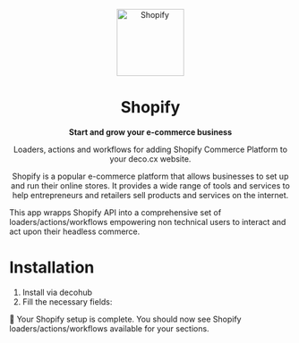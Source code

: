 <p align="center">
  <a href="https://www.shopify.com/">
    <img alt="Shopify" src="https://github.com/deco-cx/apps/assets/1753396/86e171d5-984d-4380-90fa-9fa8aca2ffb5" width="120" />
  </a>
</p>
<h1 align="center">
  Shopify
</h1>

<p align="center">
  <strong>
    Start and grow your e-commerce business
  </strong>
</p>
<p align="center">
  Loaders, actions and workflows for adding Shopify Commerce Platform to your deco.cx website.
</p>

<p align="center">
Shopify is a popular e-commerce platform that allows businesses to set up and run their online stores. It provides a wide range of tools and services to help entrepreneurs and retailers sell products and services on the internet.

This app wrapps Shopify API into a comprehensive set of
loaders/actions/workflows empowering non technical users to interact and act
upon their headless commerce.

</p>

# Installation

1. Install via decohub
2. Fill the necessary fields:

🎉 Your Shopify setup is complete. You should now see Shopify
loaders/actions/workflows available for your sections.
